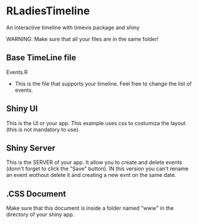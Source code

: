 # RLadiesTimeline
An interactive timeline with timevis package and shiny

WARNING: Make sure that all your files are in the same folder!

## Base TimeLine file
Events.R

- This is the file that supports your timeline. Feel free to change the list of events.

## Shiny UI
This is the UI or your app. This example uses css to costumiza the layout (this is not mandatory to use).


## Shiny Server
This is the SERVER of your app. It allow you to create and delete events (donn't forget to click the "Save" button). IN this version you can't rename an event wothout delete it and creating a new evnt on the same date.

## .CSS Document
Make sure that this document is inside a folder named "www" in the directory of your shiny app.
